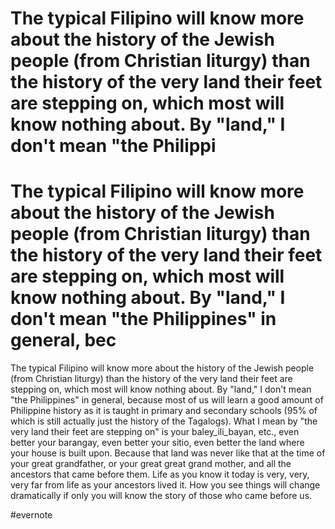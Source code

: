 # The typical Filipino will know more about the history of the Jewish people (from Christian liturgy) than the history of the very land their feet are stepping on, which most will know nothing about. By "land," I don't mean "the Philippi

# The typical Filipino will know more about the history of the Jewish people (from Christian liturgy) than the history of the very land their feet are stepping on, which most will know nothing about. By "land," I don't mean "the Philippines" in general, bec

The typical Filipino will know more about the history of the Jewish people (from Christian liturgy) than the history of the very land their feet are stepping on, which most will know nothing about. By "land," I don't mean "the Philippines" in general, because most of us will learn a good amount of Philippine history as it is taught in primary and secondary schools (95% of which is still actually just the history of the Tagalogs). What I mean by "the very land their feet are stepping on" is your baley_ili_bayan, etc., even better your barangay, even better your sitio, even better the land where your house is built upon. Because that land was never like that at the time of your great grandfather, or your great great grand mother, and all the ancestors that came before them. Life as you know it today is very, very, very far from life as your ancestors lived it. How you see things will change dramatically if only you will know the story of those who came before us.

\#evernote

